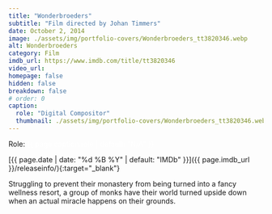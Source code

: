 ```yaml
---
title: "Wonderbroeders"
subtitle: "Film directed by Johan Timmers"
date: October 2, 2014
image: ./assets/img/portfolio-covers/Wonderbroeders_tt3820346.webp
alt: Wonderbroeders
category: Film
imdb_url: https://www.imdb.com/title/tt3820346
video_url: 
homepage: false
hidden: false
breakdown: false
# order: 0
caption:
  role: "Digital Compositor"
  thumbnail: ./assets/img/portfolio-covers/Wonderbroeders_tt3820346.webp
---
```

Role: <span style="color:white">{{ page.caption.role | default: "N/A" }}</span>

[{{ page.date | date: "%d %B %Y" | default: "IMDb" }}]({{ page.imdb_url }}/releaseinfo/){:target="_blank"}

Struggling to prevent their monastery from being turned into a fancy wellness resort, a group of monks have their world turned upside down when an actual miracle happens on their grounds.
